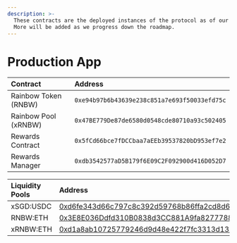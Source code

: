 ```yaml
---
description: >-
  These contracts are the deployed instances of the protocol as of our v0 stage.
  More will be added as we progress down the roadmap.
---
```


# Production App

| Contract | Address |
| :--- | :--- |
| Rainbow Token \(RNBW\) | `0xe94b97b6b43639e238c851a7e693f50033efd75c` |
| Rainbow Pool \(xRNBW\) | `0x47BE779De87de6580d0548cde80710a93c502405` |
| Rewards Contract | `0x5fCd66bce7fDCCbaa7aEEb39537820bD953ef7e2` |
| Rewards Manager | `0xdb3542577aD5B179f6E09C2F092900d416D052D7` |

| Liquidity Pools | Address |
| :--- | :--- |
| xSGD:USDC | [0xd6fe343d66c797c8c392d59768b86ffa2cd8d602](https://pools.balancer.exchange/#/pool/0xd6fe343d66c797c8c392d59768b86ffa2cd8d602/) |
| RNBW:ETH | [0x3E8E036Ddfd310B0838d3CC881A9fa827778845D](https://v2.info.uniswap.org/pair/0x3e8e036ddfd310b0838d3cc881a9fa827778845d) |
| xRNBW:ETH | [0xd1a8ab10725779246d9d48e422f7fc3313d133f2](https://v2.info.uniswap.org/pair/0xd1a8ab10725779246d9d48e422f7fc3313d133f2) |

